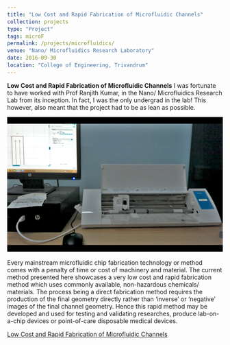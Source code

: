 ```yaml
---
title: "Low Cost and Rapid Fabrication of Microfluidic Channels"
collection: projects
type: "Project"
tags: microF
permalink: /projects/microfluidics/
venue: "Nano/ Microfluidics Research Laboratory"
date: 2016-09-30
location: "College of Engineering, Trivandrum"
---
```

**Low Cost and Rapid Fabrication of Microfluidic Channels**
I was fortunate to have worked with Prof Ranjith Kumar, in the Nano/ Microfluidics Research Lab from its inception. In fact, I was the only undergrad in the lab! This however, also meant that the project had to be as lean as possible. 

![*The Rig*](/images/mf_loc_rig.png)

Every mainstream microfluidic chip fabrication technology or method comes with a penalty of time or cost of machinery and material. The current method presented here showcases a very low cost and rapid fabrication method which uses commonly available, non-hazardous chemicals/ materials. The process being a direct fabrication method requires the production of the final geometry directly rather than ‘inverse’ or ‘negative’ images of the final channel geometry. Hence this rapid method may be developed and used for testing and validating researches, produce lab-on-a-chip devices or point-of-care disposable medical devices.


[Low Cost and Rapid Fabrication of Microfluidic Channels](/files/proj_microf1.pdf)
